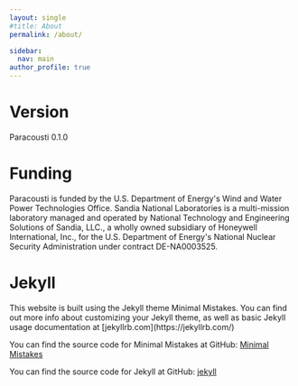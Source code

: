 ```yaml
---
layout: single
#title: About
permalink: /about/

sidebar:
  nav: main
author_profile: true
---
```

<h1> Version </h1>
Paracousti 0.1.0

<h1> Funding </h1>
Paracousti is funded by the U.S. Department of Energy's Wind and Water Power Technologies Office. Sandia National Laboratories is a multi-mission laboratory managed and operated by National Technology and Engineering Solutions of Sandia, LLC., a wholly owned subsidiary of Honeywell International, Inc., for the U.S. Department of Energy's National Nuclear Security Administration under contract DE-NA0003525.

<h1> Jekyll </h1>
This website is built using the Jekyll theme Minimal Mistakes. You can find out more info about customizing your Jekyll theme, as well as basic Jekyll usage documentation at [jekyllrb.com](https://jekyllrb.com/)

You can find the source code for Minimal Mistakes at GitHub:
[Minimal Mistakes](https://mmistakes.github.io/minimal-mistakes/)

You can find the source code for Jekyll at GitHub:
[jekyll](https://github.com/jekyll/jekyll)
